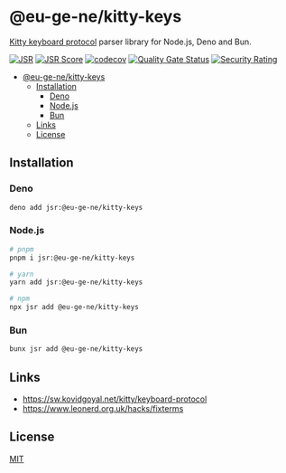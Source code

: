 # @eu-ge-ne/kitty-keys

[Kitty keyboard protocol](https://sw.kovidgoyal.net/kitty/keyboard-protocol)
parser library for Node.js, Deno and Bun.

[![JSR](https://jsr.io/badges/@eu-ge-ne/kitty-keys)](https://jsr.io/@eu-ge-ne/kitty-keys)
[![JSR Score](https://jsr.io/badges/@eu-ge-ne/kitty-keys/score)](https://jsr.io/@eu-ge-ne/kitty-keys)
[![codecov](https://codecov.io/gh/eu-ge-ne/kitty-keys/branch/main/graph/badge.svg?token=AH09FY4Y9O)](https://codecov.io/gh/eu-ge-ne/kitty-keys)
[![Quality Gate Status](https://sonarcloud.io/api/project_badges/measure?project=eu-ge-ne_kitty-keys&metric=alert_status)](https://sonarcloud.io/summary/new_code?id=eu-ge-ne_kitty-keys)
[![Security Rating](https://sonarcloud.io/api/project_badges/measure?project=eu-ge-ne_kitty-keys&metric=security_rating)](https://sonarcloud.io/summary/new_code?id=eu-ge-ne_kitty-keys)

- [@eu-ge-ne/kitty-keys](#eu-ge-nekitty-keys)
  - [Installation](#installation)
    - [Deno](#deno)
    - [Node.js](#nodejs)
    - [Bun](#bun)
  - [Links](#links)
  - [License](#license)

## Installation

### Deno

```bash
deno add jsr:@eu-ge-ne/kitty-keys
```

### Node.js

```bash
# pnpm
pnpm i jsr:@eu-ge-ne/kitty-keys

# yarn
yarn add jsr:@eu-ge-ne/kitty-keys

# npm
npx jsr add @eu-ge-ne/kitty-keys
```

### Bun

```bash
bunx jsr add @eu-ge-ne/kitty-keys
```

## Links

- <https://sw.kovidgoyal.net/kitty/keyboard-protocol>
- <https://www.leonerd.org.uk/hacks/fixterms>

## License

[MIT](https://choosealicense.com/licenses/mit)
